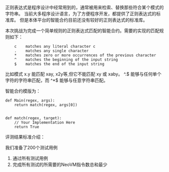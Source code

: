 
正则表达式是程序设计中经常用到的，通常被用来检索、替换那些符合某个模式的字符串。
当前大多程序设计语言，为了方便程序开发，都提供了正则表达式的标准库。
但是本体平台的智能合约目前还没有较好的正则表达式的标准库。

本次挑战为完成一个简单规则的正则表达式匹配的智能合约。需要的实现的匹配规则如下：

```
    c    matches any literal character c
    .    matches any single character
    *    matches zero or more occurrences of the previous character
    ^    matches the beginning of the input string
    $    matches the end of the input string
```

比如模式 x.y 能匹配 xay, x2y等,但它不能匹配 xy 或 xaby。
^.$ 能够与任何单个字符的字符串匹配，而 ^\*$ 能够与任意字符串匹配。

智能合约模版为：

```
def Main(regex, args):
    return match(regex, args[0])


def match(regex, target):
    // Your Implementation Here
    return True
```


评测结果标准介绍：

我们准备了200个测试用例

1. 通过所有测试用例
2. 完成所有测试的所需要的NeoVM指令数总和最少





